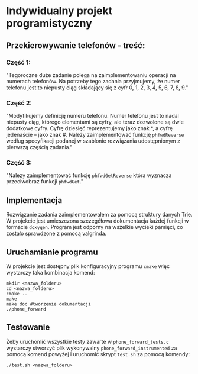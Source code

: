 # Indywidualny projekt programistyczny
## Przekierowywanie telefonów - treść:
### Część 1:
"Tegoroczne duże zadanie polega na zaimplementowaniu operacji na numerach telefonów.
Na potrzeby tego zadania przyjmujemy, że numer telefonu jest to niepusty ciąg składający się z cyfr 0, 1, 2, 3, 4, 5, 6, 7, 8, 9."
### Część 2:
"Modyfikujemy definicję numeru telefonu. 
Numer telefonu jest to nadal niepusty ciąg, którego elementami są cyfry, 
ale teraz dozwolone są dwie dodatkowe cyfry. Cyfrę dziesięć reprezentujemy jako znak *, a cyfrę jedenaście – jako znak #.
Należy zaimplementować funkcję `phfwdReverse` według specyfikacji podanej w szablonie
rozwiązania udostępnionym z pierwszą częścią zadania."
### Część 3:
"Należy zaimplementować funkcję `phfwdGetReverse` która wyznacza przeciwobraz
funkcji `phfwdGet`."

## Implementacja
Rozwiązanie zadania zaimplementowałem za pomocą struktury danych Trie. W projekcie jest 
umieszczona szczegółowa dokumentacja każdej funkcji w formacie `doxygen`. Program jest odporny
na wszelkie wycieki pamięci, co zostało sprawdzone z pomocą valgrinda.

## Uruchamianie programu
W projekcie jest dostępny plik konfiguracyjny programu `cmake` więc wystarczy taka kombinacja komend:
```shell
mkdir <nazwa_folderu>
cd <nazwa_folderu>
cmake ..
make
make doc #tworzenie dokumentacji
./phone_forward 
```

## Testowanie
Żeby uruchomić wszystkie testy zawarte w `phone_forward_tests.c` wystarczy
stworzyć plik wykonywalny `phone_forward_instrumented` za pomocą komend powyżej i 
uruchomić skrypt `test.sh` za pomocą komendy:
```shell
./test.sh <nazwa_folderu>
```